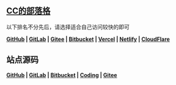 ## [CC的部落格](https://blog.ccknbc.cc)





以下排名不分先后，请选择适合自己访问较快的即可

**[GitHub](https://github.blog.ccknbc.cc) | [GitLab](https://gitlab.blog.ccknbc.cc) | [Gitee](https://ccknbc.gitee.io) | [Bitbucket](https://ccknbc.bitbucket.io) | [Vercel](https://vercel.blog.ccknbc.cc) | [Netlify](https://netlify.blog.ccknbc.cc) | [CloudFlare](https://cloudflare.blog.ccknbc.cc)**

## 站点源码

**[GitHub](https://github.com/ccknbc-actions/blog-butterfly) | [GitLab](https://gitlab.com/CCKNBC/ccknbc.gitlab.io) | [Bitbucket](https://bitbucket.org/ccknbc/blog) | [Coding](https://ccknbc.coding.net/public/blog/blog-butterfly/git/files) | [Gitee](https://gitee.com/ccknbc/blog-butterfly)**
